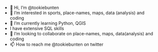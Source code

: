 - 👋 Hi, I’m @tookiebunten
- 👀 I’m interested in sports, place-names, maps, data (analysis) and coding
- 🌱 I’m currently learning Python, QGIS
- I have extensive SQL skills 
- 💞️ I’m looking to collaborate on place-names, maps, data(analysis) and coding
- 📫 How to reach me @tookiebunten on twitter

<!---
tookiebunten/tookiebunten is a ✨ special ✨ repository because its `README.md` (this file) appears on your GitHub profile.
You can click the Preview link to take a look at your changes.
--->
